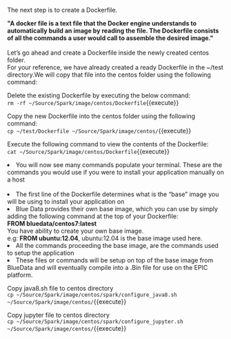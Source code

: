 The next step is to create a Dockerfile. 
<br>

<strong>"A docker file is a text file that the Docker engine understands to automatically build an image by reading the file. The Dockerfile consists of all the commands a user would call to assemble the desired image."</strong>
<br>
<br>
Let’s go ahead and create a Dockerfile inside the newly created centos folder.
<br>
For your reference, we have already created a ready Dockerfile in the ~/test directory.We will copy that file into the centos folder using the following command:<br>

Delete the existing Dockerfile by executing the below command:
<br>`rm -rf ~/Source/Spark/image/centos/Dockerfile`{{execute}}
<br>

Copy the new Dockerfile into the centos folder using the following command:
<br>`cp ~/test/Dockerfile ~/Source/Spark/image/centos/`{{execute}}

Execute the following command to view the contents of the Dockerfile:<br>
`cat ~/Source/Spark/image/centos/Dockerfile`{{execute}}

<li>You will now see many commands populate your terminal. These are the commands you would use if you were to install your application manually on a host<br> 
<br><li>The first line of the Dockerfile determines what is the “base” image you will be using to install your application on<br>

<li>Blue Data provides their own base image, which you can use by simply adding the following command at the top of your Dockerfile: 
<br><b>FROM bluedata/centos7:latest</b><br>
You have ability to create your own base image.<br>
e.g: <b>FROM ubuntu:12.04</b>, ubuntu:12.04 is the base image used here.
<br>
<li>All the commands proceeding the base image, are the commands used to setup the application<br> 

<li>These files or commands will be setup on top of the base image from BlueData and will eventually compile into a .Bin file for use on the EPIC platform. 

Copy java8.sh file to centos directory<br> 
`cp ~/Source/Spark/image/centos/spark/configure_java8.sh ~/Source/Spark/image/centos/`{{execute}}

Copy jupyter file to centos directory<br>
`cp ~/Source/Spark/image/centos/spark/configure_jupyter.sh ~/Source/Spark/image/centos/`{{execute}}





